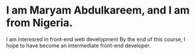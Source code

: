 # I am Maryam Abdulkareem, and I am from Nigeria.
I am interesred in front-end web development 
By the end of this course, I hope to have become an intermediate front-end developer. 
